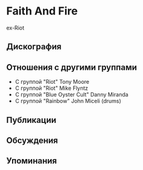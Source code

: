 # Faith And Fire

ex-Riot

## Дискография


## Отношения с другими группами

* C группой "Riot" Tony Moore
* C группой "Riot" Mike Flyntz
* C группой "Blue Oyster Cult" Danny Miranda
* C группой "Rainbow" John Miceli (drums)

## Публикации


## Обсуждения


## Упоминания

